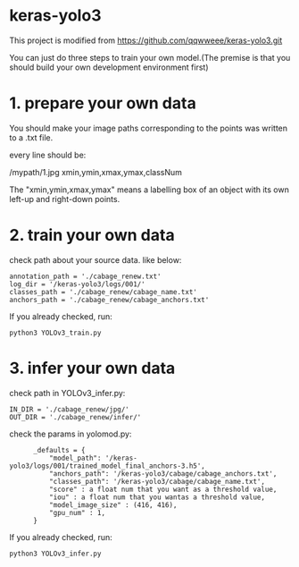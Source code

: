 # keras-yolo3
This project is modified from https://github.com/qqwweee/keras-yolo3.git 

You can just do three steps to train your own model.(The premise is that you should build your own development environment first)

# 1. prepare your own data
You should make your image paths corresponding to the points was written to a .txt file. 

every line should be:

/mypath/1.jpg xmin,ymin,xmax,ymax,classNum

The "xmin,ymin,xmax,ymax" means a labelling box of an object with its own left-up and right-down points.

# 2. train your own data 

check path about your source data. like below:

    annotation_path = './cabage_renew.txt'
    log_dir = '/keras-yolo3/logs/001/'
    classes_path = './cabage_renew/cabage_name.txt'
    anchors_path = './cabage_renew/cabage_anchors.txt'

If you already checked, run:

```
python3 YOLOv3_train.py
```

# 3. infer your own data

check path in YOLOv3_infer.py:
    
    IN_DIR = './cabage_renew/jpg/'
    OUT_DIR = './cabage_renew/infer/'

check the params in yolomod.py:

          _defaults = {
              "model_path": '/keras-yolo3/logs/001/trained_model_final_anchors-3.h5',
              "anchors_path": '/keras-yolo3/cabage/cabage_anchors.txt',
              "classes_path": '/keras-yolo3/cabage/cabage_name.txt',
              "score" : a float num that you want as a threshold value,
              "iou" : a float num that you wantas a threshold value,
              "model_image_size" : (416, 416),
              "gpu_num" : 1,
          }

If you already checked, run:

```
python3 YOLOv3_infer.py
```
